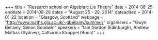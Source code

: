 +++
title = "Research school on Algebraic Lie Theory"
date = 2014-08-25
enddate = 2014-08-29
dates = "August 25 - 29, 2014"
dateadded = 2014-01-22
location = "Glasgow, Scotland"
webpage = "http://www.maths.gla.ac.uk/~gbellamy/summer/"
organisers = "Gwyn Bellamy, Simon Goodwin"
speakers = "Iain Gordon (Edinburgh), Andrew Mathas (Sydney), Catharina Stroppel (Bonn)"
+++
